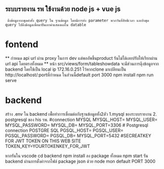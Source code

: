 ## ระบบรายงาน รพ ใช้งานด้วย node js + vue js 

     ดึงข้อมูลจากชุดคำสั่ง query ใน ฐานข้อมูล โดยมีการส่ง parameter พวกวันที่สิทธิเวลา และยิงชุด query ไปดึงข้อมูลเพื่อมาปั่นเอาค่าแสดงผลใน datable
  
  
# fontend
** กำหนด api url ผ่าน proxy ในการ dev แต่พออัพขึ้นproduct รันไม่ได้เลยปรับให้เรียกผ่าน url api โดยตรงทั้งหมด ** 
หน้า src/views/form/tableshowdata จะมีส่วนการดุึงข้อมูลจาก backend 
โดยใช้เป็น local ip 172.16.0.251 ไว้หากclone มาเปลียนเป็น http://localhost/:portที่กำหนด   ในส่วนนี้default port 3000
npm install
npm run serve
# backend
สร้าง  .env ใน backend เพื้่อทำการเชื่อมต่อกับฐานข้อมูลทั้ง2ตัว 1.mysql ของระบบรายงาน 2. postgresql ของ his รพ.
     #connection MYSQL
     MYSQL_HOST=
     MYSQL_USER=
     MYSQL_PASSWORD=
     MYSQL_DB=
     MYSQL_PORT=3306
     # Postgresql connection POSTGRE SQL
     PGSQL_HOST=
     PGSQL_USER=
     PGSQL_PASSWORD=
     PGSQL_DB=
     MYSQL_PORT=5432
     #SECREATKEY FOR JWT TOKEN ON THIS WEB SITE
     TOKEN_KEY=YOURTOKENKEY_FOR_JWT

หากรันใน vscode 
cd backend
npm install ลง package ทั้งหมด
npm start  รัน backend ผ่านการตั้งค่าจากไฟล์ package json ด้วย node mon default PORT 3000

